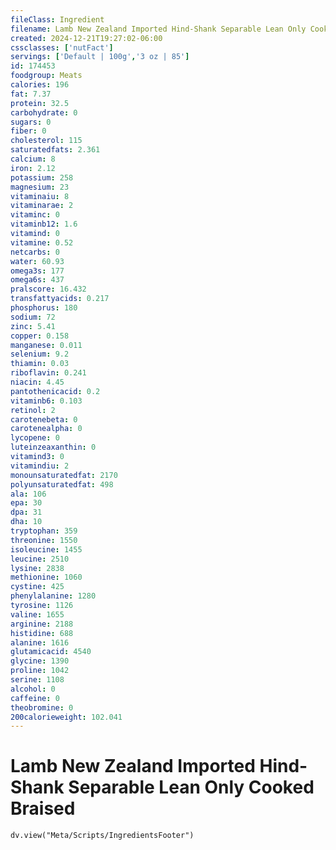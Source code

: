 ```yaml
---
fileClass: Ingredient
filename: Lamb New Zealand Imported Hind-Shank Separable Lean Only Cooked Braised
created: 2024-12-21T19:27:02-06:00
cssclasses: ['nutFact']
servings: ['Default | 100g','3 oz | 85']
id: 174453
foodgroup: Meats
calories: 196
fat: 7.37
protein: 32.5
carbohydrate: 0
sugars: 0
fiber: 0
cholesterol: 115
saturatedfats: 2.361
calcium: 8
iron: 2.12
potassium: 258
magnesium: 23
vitaminaiu: 8
vitaminarae: 2
vitaminc: 0
vitaminb12: 1.6
vitamind: 0
vitamine: 0.52
netcarbs: 0
water: 60.93
omega3s: 177
omega6s: 437
pralscore: 16.432
transfattyacids: 0.217
phosphorus: 180
sodium: 72
zinc: 5.41
copper: 0.158
manganese: 0.011
selenium: 9.2
thiamin: 0.03
riboflavin: 0.241
niacin: 4.45
pantothenicacid: 0.2
vitaminb6: 0.103
retinol: 2
carotenebeta: 0
carotenealpha: 0
lycopene: 0
luteinzeaxanthin: 0
vitamind3: 0
vitamindiu: 2
monounsaturatedfat: 2170
polyunsaturatedfat: 498
ala: 106
epa: 30
dpa: 31
dha: 10
tryptophan: 359
threonine: 1550
isoleucine: 1455
leucine: 2510
lysine: 2838
methionine: 1060
cystine: 425
phenylalanine: 1280
tyrosine: 1126
valine: 1655
arginine: 2188
histidine: 688
alanine: 1616
glutamicacid: 4540
glycine: 1390
proline: 1042
serine: 1108
alcohol: 0
caffeine: 0
theobromine: 0
200calorieweight: 102.041
---
```


# Lamb New Zealand Imported Hind-Shank Separable Lean Only Cooked Braised

```dataviewjs
dv.view("Meta/Scripts/IngredientsFooter")
```